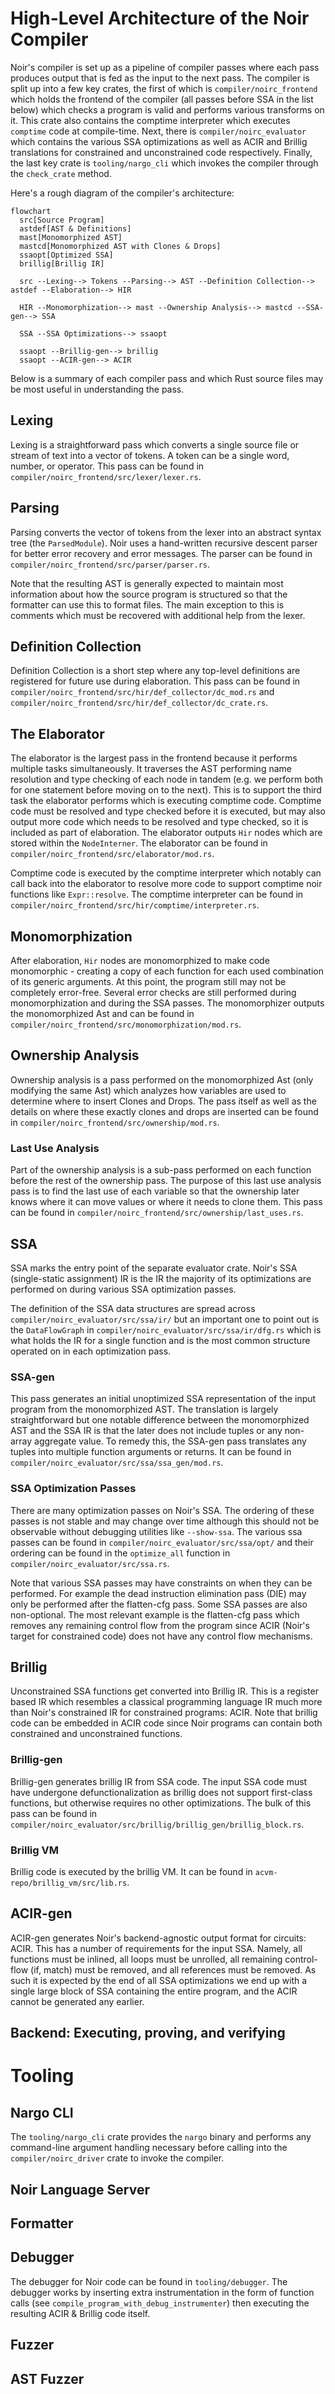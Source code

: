 # High-Level Architecture of the Noir Compiler

Noir's compiler is set up as a pipeline of compiler passes where each pass produces output
that is fed as the input to the next pass. The compiler is split up into a few key crates, the
first of which is `compiler/noirc_frontend` which holds the frontend of the compiler (all passes before
SSA in the list below) which checks a program is valid and performs various transforms on it.
This crate also contains the comptime interpreter which executes `comptime` code at compile-time.
Next, there is `compiler/noirc_evaluator` which contains the various SSA optimizations as well
as ACIR and Brillig translations for constrained and unconstrained code respectively. Finally,
the last key crate is `tooling/nargo_cli` which invokes the compiler through the `check_crate` method.

Here's a rough diagram of the compiler's architecture:

```mermaid
flowchart
  src[Source Program]
  astdef[AST & Definitions]
  mast[Monomorphized AST]
  mastcd[Monomorphized AST with Clones & Drops]
  ssaopt[Optimized SSA]
  brillig[Brillig IR]

  src --Lexing--> Tokens --Parsing--> AST --Definition Collection--> astdef --Elaboration--> HIR

  HIR --Monomorphization--> mast --Ownership Analysis--> mastcd --SSA-gen--> SSA

  SSA --SSA Optimizations--> ssaopt

  ssaopt --Brillig-gen--> brillig
  ssaopt --ACIR-gen--> ACIR
```

Below is a summary of each compiler pass and which Rust source files may be most useful in
understanding the pass.

## Lexing

Lexing is a straightforward pass which converts a single source file or stream of text into a vector
of tokens. A token can be a single word, number, or operator. This pass can be found in
`compiler/noirc_frontend/src/lexer/lexer.rs`.

## Parsing

Parsing converts the vector of tokens from the lexer into an abstract syntax tree (the
`ParsedModule`). Noir uses a hand-written recursive descent parser for better error recovery and
error messages. The parser can be found in `compiler/noirc_frontend/src/parser/parser.rs`.

Note that the resulting AST is generally expected to maintain most information about how the source
program is structured so that the formatter can use this to format files. The main exception to this
is comments which must be recovered with additional help from the lexer.

## Definition Collection

Definition Collection is a short step where any top-level definitions are registered for future use
during elaboration. This pass can be found in `compiler/noirc_frontend/src/hir/def_collector/dc_mod.rs`
and `compiler/noirc_frontend/src/hir/def_collector/dc_crate.rs`.

## The Elaborator

The elaborator is the largest pass in the frontend because it performs multiple tasks simultaneously.
It traverses the AST performing name resolution and type checking of each node in tandem (e.g. we
perform both for one statement before moving on to the next). This is to support the third task the
elaborator performs which is executing comptime code. Comptime code must be resolved and type
checked before it is executed, but may also output more code which needs to be resolved and type
checked, so it is included as part of elaboration. The elaborator outputs `Hir` nodes which are
stored within the `NodeInterner`. The elaborator can be found in `compiler/noirc_frontend/src/elaborator/mod.rs`.

Comptime code is executed by the comptime interpreter which notably can call back into the
elaborator to resolve more code to support comptime noir functions like `Expr::resolve`.
The comptime interpreter can be found in `compiler/noirc_frontend/src/hir/comptime/interpreter.rs`.

## Monomorphization

After elaboration, `Hir` nodes are monomorphized to make code monomorphic - creating a copy of each
function for each used combination of its generic arguments. At this point, the program still may not
be completely error-free. Several error checks are still performed during monomorphization and during the SSA passes.
The monomorphizer outputs the monomorphized Ast and can be found in `compiler/noirc_frontend/src/monomorphization/mod.rs`.

## Ownership Analysis

Ownership analysis is a pass performed on the monomorphized Ast (only modifying the same Ast) which
analyzes how variables are used to determine where to insert Clones and Drops. The pass itself as well
as the details on where these exactly clones and drops are inserted can be found in `compiler/noirc_frontend/src/ownership/mod.rs`.

### Last Use Analysis

Part of the ownership analysis is a sub-pass performed on each function before the rest of the ownership pass.
The purpose of this last use analysis pass is to find the last use of each variable so that the ownership
later knows where it can move values or where it needs to clone them. This pass can be found in
`compiler/noirc_frontend/src/ownership/last_uses.rs`.

## SSA

SSA marks the entry point of the separate evaluator crate. Noir's SSA (single-static assignment) IR
is the IR the majority of its optimizations are performed on during various SSA optimization passes.

The definition of the SSA data structures are spread across `compiler/noirc_evaluator/src/ssa/ir/`
but an important one to point out is the `DataFlowGraph` in `compiler/noirc_evaluator/src/ssa/ir/dfg.rs`
which is what holds the IR for a single function and is the most common structure operated on in each
optimization pass.

### SSA-gen

This pass generates an initial unoptimized SSA representation of the input program from the
monomorphized AST. The translation is largely straightforward but one notable difference between the
monomorphized AST and the SSA IR is that the later does not include tuples or any non-array aggregate
value. To remedy this, the SSA-gen pass translates any tuples into multiple function arguments or returns.
It can be found in `compiler/noirc_evaluator/src/ssa/ssa_gen/mod.rs`.

### SSA Optimization Passes

There are many optimization passes on Noir's SSA. The ordering of these passes is not stable and may
change over time although this should not be observable without debugging utilities like `--show-ssa`.
The various ssa passes can be found in `compiler/noirc_evaluator/src/ssa/opt/` and their ordering
can be found in the `optimize_all` function in `compiler/noirc_evaluator/src/ssa.rs`.

Note that various SSA passes may have constraints on when they can be performed. For example the
dead instruction elimination pass (DIE) may only be performed after the flatten-cfg pass. Some
SSA passes are also non-optional. The most relevant example is the flatten-cfg pass which removes
any remaining control flow from the program since ACIR (Noir's target for constrained code) does
not have any control flow mechanisms.

## Brillig

Unconstrained SSA functions get converted into Brillig IR. This is a register based IR which
resembles a classical programming language IR much more than Noir's constrained IR for constrained
programs: ACIR. Note that brillig code can be embedded in ACIR code since Noir programs can contain
both constrained and unconstrained functions.

### Brillig-gen

Brillig-gen generates brillig IR from SSA code. The input SSA code must have undergone defunctionalization
as brillig does not support first-class functions, but otherwise requires no other optimizations.
The bulk of this pass can be found in `compiler/noirc_evaluator/src/brillig/brillig_gen/brillig_block.rs`.

### Brillig VM

Brillig code is executed by the brillig VM. It can be found in `acvm-repo/brillig_vm/src/lib.rs`.

## ACIR-gen

ACIR-gen generates Noir's backend-agnostic output format for circuits: ACIR. This has a number of requirements
for the input SSA. Namely, all functions must be inlined, all loops must be unrolled, all remaining control-flow
(if, match) must be removed, and all references must be removed. As such it is expected by the end of all
SSA optimizations we end up with a single large block of SSA containing the entire program, and the ACIR cannot
be generated any earlier.

## Backend: Executing, proving, and verifying

# Tooling

## Nargo CLI

The `tooling/nargo_cli` crate provides the `nargo` binary and performs any command-line argument handling
necessary before calling into the `compiler/noirc_driver` crate to invoke the compiler.

## Noir Language Server

## Formatter

## Debugger

The debugger for Noir code can be found in `tooling/debugger`. The debugger works by inserting extra
instrumentation in the form of function calls (see `compile_program_with_debug_instrumenter`) then
executing the resulting ACIR & Brillig code itself.

## Fuzzer

## AST Fuzzer
